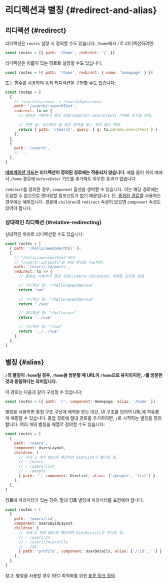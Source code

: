 # 리디렉션과 별칭 {#redirect-and-alias}

## 리디렉션 {#redirect}

리디렉션은 `routes` 설정 시 정의할 수도 있습니다.
`/home`에서 `/`로 리디렉션하려면:

```js
const routes = [{ path: '/home', redirect: '/' }]
```

리디렉션은 이름이 있는 경로로 설정할 수도 있습니다:

```js
const routes = [{ path: '/home', redirect: { name: 'homepage' } }]
```

또는 함수를 사용하여 동적 리디렉션을 구현할 수도 있습니다:

```js
const routes = [
  {
    // /search/screens -> /search?q=screens
    path: '/search/:searchText',
    redirect: to => {
      // 함수는 이동하려 했던 경로(/search/:searchText) 객체를 인자로 받음.
      
      // 반환 값: 리디렉션 될 경로 문자열 또는 위치 정보 객체.
      return { path: '/search', query: { q: to.params.searchText } }
    },
  },
  {
    path: '/search',
    // ...
  },
]
```

**[네비게이션 가드](../advanced/navigation-guards.md)는 리디렉션이 정의된 경로에는 적용되지 않습니다**.
예를 들어 위의 예에서 `/home` 경로에 `beforeEnter` 가드를 추가해도 아무런 효과가 없습니다.

`redirect`를 정의한 경우, `component` 옵션을 생략할 수 있습니다.
이는 해당 경로에는 도달할 수 없으므로 렌더링할 컴포넌트가 없기 때문입니다.
단, [중첩된 경로](nested-routes.md)를 사용하는 경우에는 예외입니다.
경로에 `children`과 `redirect` 속성이 있으면 `component` 속성도 있어야 합니다.

### 상대적인 리디렉션 {#relative-redirecting}

상대적인 위치로 리디렉션할 수도 있습니다:

```js
const routes = [
  { path: '/hello/awesome/html' },
  {
    // "/hello/awesome/html"에서
    // "/users/:id/posts"로 경로 변경을 시도하면,
    path: '/users/:id/posts',
    redirect: to => {
      // 함수는 이동하려 했던 경로(/users/:id/posts) 객체를 인자로 받음.

      // 리디렉션 됨: "/hello/awesome/vue"
      return 'vue'
      
      // 리디렉션 됨: "/hello/awesome/vue"
      return './vue'

      // 리디렉션 됨: "/hello/vue"
      return '../vue'

      // 리디렉션 됨: "/vue"
      return '../../vue'
    },
  },
]
```

## 별칭 {#alias}

**`/`의 별칭이 `/home`일 경우,
`/home`을 방문할 때 URL이 `/home`으로 유지되지만,
`/`를 방문한 것과 동일하다는 의미입니다.**

이 경로는 다음과 같이 구성할 수 있습니다:

```js
const routes = [{ path: '/', component: Homepage, alias: '/home' }]
```

별칭을 사용하면 중첩 구조 구성에 제약을 받는 대신,
UI 구조를 임의의 URL에 자유롭게 매핑할 수 있습니다.
중첩 경로에 절대 경로를 추가하려면,
`/`로 시작하는 별칭을 정의합니다.
여러 개의 별칭을 배열로 정의할 수도 있습니다:

```js
const routes = [
  {
    path: '/users',
    component: UsersLayout,
    children: [
      // 아래 3 개의 URL에 해당하면 UserList가 렌더링 됨.
      // - /users
      // - /users/list
      // - /people
      { path: '', component: UserList, alias: ['/people', 'list'] },
    ],
  },
]
```

경로에 파라미터가 있는 경우, 절대 경로 별칭에 파라미터를 포함해야 합니다:

```js
const routes = [
  {
    path: '/users/:id',
    component: UsersByIdLayout,
    children: [
      // 아래 3 개의 URL에 해당하면 UserDetails가 렌더링 됨.
      // - /users/24
      // - /users/24/profile
      // - /24
      { path: 'profile', component: UserDetails, alias: ['/:id', ''] },
    ],
  },
]
```

참고: 별칭을 사용할 경우 SEO 최적화를 위한 [표준 링크 정의](https://support.google.com/webmasters/answer/139066?hl=en)
